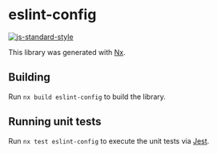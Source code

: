 # eslint-config

[![js-standard-style](https://img.shields.io/badge/code%20style-standard-brightgreen.svg)](http://standardjs.com)

This library was generated with [Nx](https://nx.dev).

## Building

Run `nx build eslint-config` to build the library.

## Running unit tests

Run `nx test eslint-config` to execute the unit tests via [Jest](https://jestjs.io).
